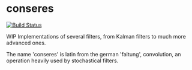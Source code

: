 # conseres
[![Build Status](https://travis-ci.com/fkarg/conseres.svg?branch=master)](https://travis-ci.com/fkarg/conseres)


WIP Implementations of several filters, from Kalman filters to much more
advanced ones.


The name 'conseres' is latin from the german 'faltung', convolution, an
operation heavily used by stochastical filters.
